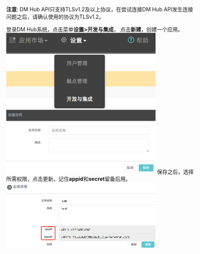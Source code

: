 **注意**: DM Hub API只支持TLSv1.2及以上协议，在尝试连接DM Hub API发生连接问题之后，请确认使用的协议为TLSv1.2。

登录DM Hub系统，点击菜单**设置>开发与集成**， 点击**新建**，创建一个应用。
<img src="../resources/create1.png" width="400"/>
<img src="../resources/create2.png" width="400"/>
保存之后，选择所需权限，点击更新。记住**appid**和**secret**留备后用。
<img src="../resources/create3.png" width="400"/>